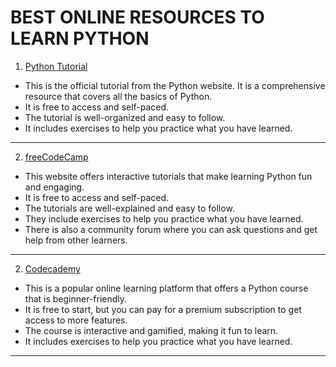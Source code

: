 # BEST ONLINE RESOURCES TO LEARN PYTHON

1. <a href="https://python.org">Python Tutorial</a>

- This is the official tutorial from the Python website. It is a comprehensive resource that covers all the basics of Python.
- It is free to access and self-paced.
- The tutorial is well-organized and easy to follow.
- It includes exercises to help you practice what you have learned.

<hr>

2. <a href="https://freeCodeCamp.org">freeCodeCamp</a>

- This website offers interactive tutorials that make learning Python fun and engaging.
- It is free to access and self-paced.
- The tutorials are well-explained and easy to follow.
- They include exercises to help you practice what you have learned.
- There is also a community forum where you can ask questions and get help from other learners.

<hr>

2. <a href="https://codecademy.com">Codecademy</a>

- This is a popular online learning platform that offers a Python course that is beginner-friendly.
- It is free to start, but you can pay for a premium subscription to get access to more features.
- The course is interactive and gamified, making it fun to learn.
- It includes exercises to help you practice what you have learned.
  
<hr>
